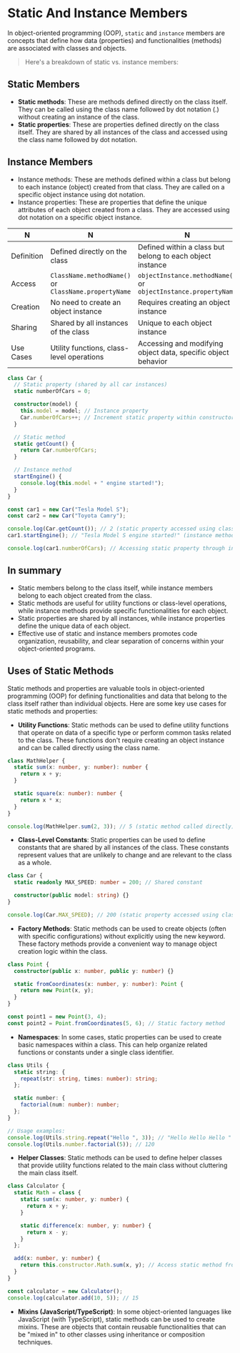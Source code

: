 # Static And Instance Members

In object-oriented programming (OOP), `static` and `instance` members are concepts that define how data (properties) and functionalities (methods) are associated with classes and objects.

> Here's a breakdown of static vs. instance members:

## Static Members

- **Static methods**: These are methods defined directly on the class itself. They can be called using the class name followed by dot notation (.) without creating an instance of the class.
- **Static properties**: These are properties defined directly on the class itself. They are shared by all instances of the class and accessed using the class name followed by dot notation.

## Instance Members

- Instance methods: These are methods defined within a class but belong to each instance (object) created from that class. They are called on a specific object instance using dot notation.
- Instance properties: These are properties that define the unique attributes of each object created from a class. They are accessed using dot notation on a specific object instance.

| N          | N                                                    | N                                                              |
| ---------- | ---------------------------------------------------- | -------------------------------------------------------------- |
| Definition | Defined directly on the class                        | Defined within a class but belong to each object instance      |
| Access     | `ClassName.methodName()` or `ClassName.propertyName` | `objectInstance.methodName()` or `objectInstance.propertyName` |
| Creation   | No need to create an object instance                 | Requires creating an object instance                           |
| Sharing    | Shared by all instances of the class                 | Unique to each object instance                                 |
| Use Cases  | Utility functions, class-level operations            | Accessing and modifying object data, specific object behavior  |

```ts
class Car {
  // Static property (shared by all car instances)
  static numberOfCars = 0;

  constructor(model) {
    this.model = model; // Instance property
    Car.numberOfCars++; // Increment static property within constructor
  }

  // Static method
  static getCount() {
    return Car.numberOfCars;
  }

  // Instance method
  startEngine() {
    console.log(this.model + " engine started!");
  }
}

const car1 = new Car("Tesla Model S");
const car2 = new Car("Toyota Camry");

console.log(Car.getCount()); // 2 (static property accessed using class name)
car1.startEngine(); // "Tesla Model S engine started!" (instance method)

console.log(car1.numberOfCars); // Accessing static property through instance (not recommended, use Car.getCount())
```

## In summary

- Static members belong to the class itself, while instance members belong to each object created from the class.
- Static methods are useful for utility functions or class-level operations, while instance methods provide specific functionalities for each object.
- Static properties are shared by all instances, while instance properties define the unique data of each object.
- Effective use of static and instance members promotes code organization, reusability, and clear separation of concerns within your object-oriented programs.

## Uses of Static Methods

Static methods and properties are valuable tools in object-oriented programming (OOP) for defining functionalities and data that belong to the class itself rather than individual objects. Here are some key use cases for static methods and properties:

- **Utility Functions**: Static methods can be used to define utility functions that operate on data of a specific type or perform common tasks related to the class. These functions don't require creating an object instance and can be called directly using the class name.

```ts
class MathHelper {
  static sum(x: number, y: number): number {
    return x + y;
  }

  static square(x: number): number {
    return x * x;
  }
}

console.log(MathHelper.sum(2, 3)); // 5 (static method called directly)
```

- **Class-Level Constants**: Static properties can be used to define constants that are shared by all instances of the class. These constants represent values that are unlikely to change and are relevant to the class as a whole.

```ts
class Car {
  static readonly MAX_SPEED: number = 200; // Shared constant

  constructor(public model: string) {}
}

console.log(Car.MAX_SPEED); // 200 (static property accessed using class name)
```

- **Factory Methods**: Static methods can be used to create objects (often with specific configurations) without explicitly using the new keyword. These factory methods provide a convenient way to manage object creation logic within the class.

```ts
class Point {
  constructor(public x: number, public y: number) {}

  static fromCoordinates(x: number, y: number): Point {
    return new Point(x, y);
  }
}

const point1 = new Point(3, 4);
const point2 = Point.fromCoordinates(5, 6); // Static factory method
```

- **Namespaces**: In some cases, static properties can be used to create basic namespaces within a class. This can help organize related functions or constants under a single class identifier.

```ts
class Utils {
  static string: {
    repeat(str: string, times: number): string;
  };

  static number: {
    factorial(num: number): number;
  };
}

// Usage examples:
console.log(Utils.string.repeat("Hello ", 3)); // "Hello Hello Hello "
console.log(Utils.number.factorial(5)); // 120
```

- **Helper Classes**: Static methods can be used to define helper classes that provide utility functions related to the main class without cluttering the main class itself.

```ts
class Calculator {
  static Math = class {
    static sum(x: number, y: number) {
      return x + y;
    }

    static difference(x: number, y: number) {
      return x - y;
    }
  };

  add(x: number, y: number) {
    return this.constructor.Math.sum(x, y); // Access static method from helper class
  }
}

const calculator = new Calculator();
console.log(calculator.add(10, 5)); // 15
```

- **Mixins (JavaScript/TypeScript)**: In some object-oriented languages like JavaScript (with TypeScript), static methods can be used to create mixins. These are objects that contain reusable functionalities that can be "mixed in" to other classes using inheritance or composition techniques.
